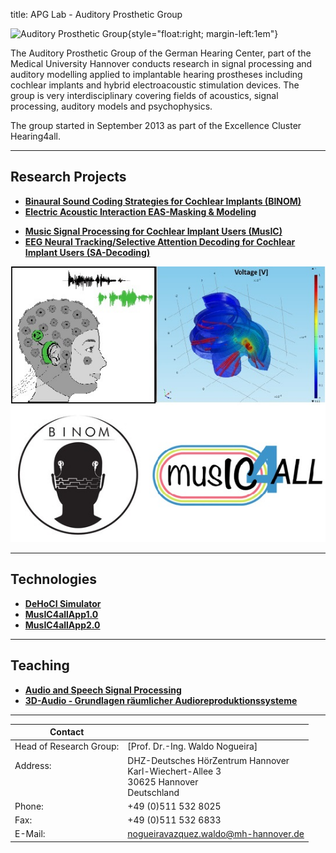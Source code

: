 title: APG Lab - Auditory Prosthetic Group


![Auditory Prosthetic Group](nogueira/APG_Group_HNO.png){style="float:right; margin-left:1em"}

The Auditory Prosthetic Group of the German Hearing Center, part of the Medical University Hannover conducts research in signal processing and auditory modelling applied to implantable hearing prostheses including cochlear implants and hybrid electroacoustic stimulation devices. The group is very interdisciplinary covering fields of acoustics, signal processing, auditory models and psychophysics.

The group started in September 2013 as part of the Excellence Cluster Hearing4all.

---

## Research Projects

<!--- [Our reseach projects](nogueira/projects.md) --->
- **[Binaural Sound Coding Strategies for Cochlear Implants (BINOM)](https://vianna.uber.space/01_workgroups/nogueira/projects/binom.html)**
- **[Electric Acoustic Interaction EAS-Masking & Modeling](https://vianna.uber.space/01_workgroups/nogueira/projects/eas.html)**
<!---  - **[Electric Acoustic Interaction EAS-Modeling](https://vianna.uber.space/01_workgroups/nogueira/projects/easmodeling.html)** ---> 
- **[Music Signal Processing for Cochlear Implant Users (MusIC)](https://vianna.uber.space/01_workgroups/nogueira/projects/music.html)**
- **[EEG Neural Tracking/Selective Attention Decoding for Cochlear Implant Users (SA-Decoding)](https://vianna.uber.space/01_workgroups/nogueira/projects/dsaci.html)** 

![Auditory Prosthetic Group](nogueira/allprojects.jpg)


---


## Technologies

- **[DeHoCI Simulator](https://vianna.uber.space/01_workgroups/nogueira/technologies.html)**
- **[MusIC4allApp1.0](https://vianna.uber.space/01_workgroups/nogueira/technologies.html)**
- **[MusIC4allApp2.0](https://vianna.uber.space/01_workgroups/nogueira/technologies.html)**

---

## Teaching

- **[Audio and Speech Signal Processing](https://vianna.uber.space/01_workgroups/nogueira/teaching.html)**
- **[3D-Audio - Grundlagen räumlicher Audioreproduktionssysteme](https://vianna.uber.space/01_workgroups/nogueira/teaching.html)**

---

<!--- [DHZ-Deutsches HörZentrum Hannover](http://www.hoerzentrum-hannover.de/index.php?id=1)

    Prof. Dr.-Ing. Waldo Nogueira
    Karl-Wiechert-Allee 3 
    30625 Hannover --->
    
<!--- nogueiravazquez.waldo(at)mh-hannover.de --->


| Contact                 |                            |
| ------------------------|--------------------------- |
| Head of Research Group:<br>          | [Prof. Dr.-Ing. Waldo Nogueira]|
| Address: <br><br><br>   | DHZ-Deutsches HörZentrum Hannover<br> Karl-Wiechert-Allee 3 <br> 30625 Hannover <br> Deutschland |
| Phone:                  | +49 (0)511 532 8025 |
| Fax:                    | +49 (0)511 532 6833 |
| E-Mail:                 |<nogueiravazquez.waldo@mh-hannover.de>|










